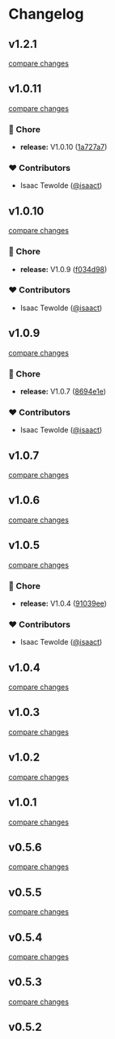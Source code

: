 # Changelog


## v1.2.1

[compare changes](https://github.com/isaact/nuxt-musicKit/compare/v1.0.11...v1.2.1)

## v1.0.11

[compare changes](https://github.com/isaact/nuxt-musicKit/compare/v1.0.10...v1.0.11)

### 🏡 Chore

- **release:** V1.0.10 ([1a727a7](https://github.com/isaact/nuxt-musicKit/commit/1a727a7))

### ❤️ Contributors

- Isaac Tewolde ([@isaact](http://github.com/isaact))

## v1.0.10

[compare changes](https://github.com/isaact/nuxt-musicKit/compare/v1.0.9...v1.0.10)

### 🏡 Chore

- **release:** V1.0.9 ([f034d98](https://github.com/isaact/nuxt-musicKit/commit/f034d98))

### ❤️ Contributors

- Isaac Tewolde ([@isaact](http://github.com/isaact))

## v1.0.9

[compare changes](https://github.com/isaact/nuxt-musicKit/compare/v1.0.7...v1.0.9)

### 🏡 Chore

- **release:** V1.0.7 ([8694e1e](https://github.com/isaact/nuxt-musicKit/commit/8694e1e))

### ❤️ Contributors

- Isaac Tewolde ([@isaact](http://github.com/isaact))

## v1.0.7

[compare changes](https://github.com/isaact/nuxt-musicKit/compare/v1.0.6...v1.0.7)

## v1.0.6

[compare changes](https://github.com/isaact/nuxt-musicKit/compare/v1.0.5...v1.0.6)

## v1.0.5

[compare changes](https://github.com/isaact/nuxt-musicKit/compare/v1.0.4...v1.0.5)

### 🏡 Chore

- **release:** V1.0.4 ([91039ee](https://github.com/isaact/nuxt-musicKit/commit/91039ee))

### ❤️ Contributors

- Isaac Tewolde ([@isaact](http://github.com/isaact))

## v1.0.4

[compare changes](https://github.com/isaact/nuxt-musicKit/compare/v1.0.3...v1.0.4)

## v1.0.3

[compare changes](https://github.com/isaact/nuxt-musicKit/compare/v1.0.2...v1.0.3)

## v1.0.2

[compare changes](https://github.com/isaact/nuxt-musicKit/compare/v1.0.1...v1.0.2)

## v1.0.1

[compare changes](https://github.com/isaact/nuxt-musicKit/compare/v0.5.6...v1.0.1)

## v0.5.6

[compare changes](https://github.com/isaact/nuxt-musicKit/compare/v0.5.5...v0.5.6)

## v0.5.5

[compare changes](https://github.com/isaact/nuxt-musicKit/compare/v0.5.4...v0.5.5)

## v0.5.4

[compare changes](https://github.com/isaact/nuxt-musicKit/compare/v0.5.3...v0.5.4)

## v0.5.3

[compare changes](https://github.com/isaact/nuxt-musicKit/compare/v0.5.2...v0.5.3)

## v0.5.2

